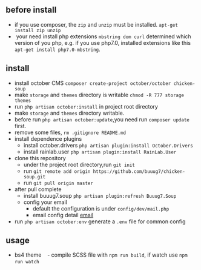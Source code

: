 ## before install
+ if you use composer, the `zip` and `unzip` must be installed. `apt-get install zip unzip`
+  your need install php extensions `mbstring dom curl` determined which version of you php, e.g. if you use php7.0, installed extensions like this `apt-get install php7.0-mbstring`.

## install
+ install october CMS `composer create-project october/october chicken-soup`
+ make `storage` and `themes` directory is writable `chmod -R 777 storage themes`
+ run `php artisan october:install` in project root directory
+ make `storage` and `themes` directory writable.
+ before run `php artisan october:update`,you need run `composer update` first.
+ remove some files, `rm .gitignore README.md`
+ install dependence plugins
    - install october.drivers `php artisan plugin:install October.Drivers`
    - install rainlab.user `php artisan plugin:install RainLab.User`
+ clone this repository
    - under the project root directory,run `git init` 
    - run `git remote add origin https://github.com/buuug7/chicken-soup.git`
    - run `git pull origin master`
+ after pull complete
    - install buuug7.soup `php artisan plugin:refresh Buuug7.Soup`
    - config your email
        * default the configuration is under `config/dev/mail.php`
        * email config detail [email](https://github.com/buuug7/chicken-soup/blob/master/docs/mail.md) 
+ run `php artisan october:env` generate a `.env` file for common config
        
## usage
+ bs4 theme
    - compile SCSS file with `npm run build`, if watch use `npm run watch`         
